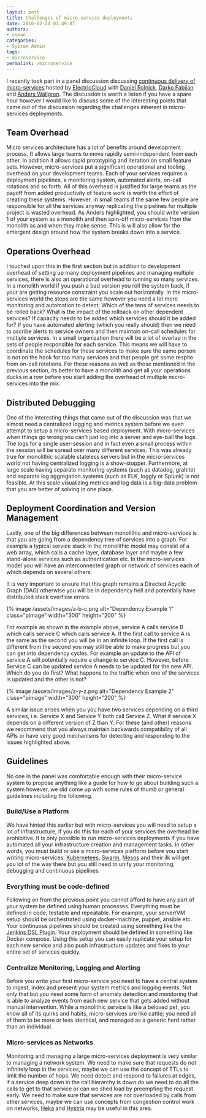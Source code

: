 ```yaml
---
layout: post
title: Challenges of micro-service deployments
date: 2016-02-24 01:49:07
authors:
- usman
categories:
- System Admin
tags:
- microservice
permalink: /microservice
---
```


I recently took part in a panel discussion discussing [continuous delivery of micro-services](http://electric-cloud.com/blog/2016/02/continuous-discussions-c9d9-podcast-episode-34-microservices-continuous-delivery/) hosted by [ElectricCloud](http://electric-cloud.com/) with [Daniel Rolnick](http://twitter.com/YodleTech), [Darko Fabijan](https://twitter.com/darkofabijan) and [Anders Wallgren](https://twitter.com/anders_wallgren). The discussion is worth a listen if you have a spare hour however I would like to discuss some of the interesting points that came out of the discussion regarding the challenges inherent in micro-services deployments.

## Team Overhead

Micro services architecture has a lot of benefits around  development process. It allows large teams to move rapidly semi-independent from each other. In addition it allows rapid prototyping and iteration on small feature sets. However, micro-services put a significant operational and tooling overhead on your development teams. Each of your services requires a deployment pipelines, a monitoring system, automated alerts, on-call rotations and so forth. All of this overhead is justified for large teams as the payoff from added productivity of feature work is worth the effort of creating these systems. However, in small teams if the same few people are responsible for all the services anyway replicating the pipelines for multiple project is wasted overhead. As Anders highlighted, you should write version 1 of your system as a monolith and then spin-off micro-services from the monolith as and when they make sense. This is will also allow for the emergent design around how the system breaks down into a service.


## Operations Overhead

I touched upon this in the first section but in addition to development overhead of setting up many deployment pipelines and managing multiple services, there is also an operational overhead to running so many services. In a monolith world if you push a bad version you roll the system back, if your are getting resource constraint you scale out horizontally. In the micro-services world the steps are the same however you need a lot more monitoring and automation to detect; Which of the tens of services needs to be rolled back? What is the impact of the rollback on other dependent services? If capacity needs to be added which services should it be added for? If you have automated alerting (which you really should) then we need to ascribe alerts to service owners and then maintain on-call schedules for multiple services. In a small organization there will be a lot of overlap in the sets of people responsible for each service. This means we will have to coordinate the schedules for these services to make sure the same person is not on the hook for too many services and that people get some respite from on-call rotations. For these reasons as well as those mentioned in the previous section, its better to have a monolith and get all your operations ducks in a row before you start adding the overhead of multiple micro-services into the mix.

## Distributed Debugging

One of the interesting things that came out of the discussion was that we almost need a centralized logging and metrics system before we even attempt to setup a micro-services based deployment. With micro-services when things go wrong you can't just log into a server and eye-ball the logs. The logs for a single user-session and in fact even a small process within the session will be spread over many different services. This was already true for monolithic scalable stateless servers but in the micro-services world not having centralized logging is a show-stopper. Furthermore, at large scale having separate monitoring systems (such as datadog, grahite) and separate log aggregation systems (such as ELK, loggly or Splunk) is not feasible. At this scale visualizing metrics and log data is a big-data problem that you are better of solving in one place.


## Deployment Coordination and Version Management

Lastly, one of the big differences between monolithic and micro-services is that you are going from a dependency tree of services into a graph. For example a typical service stack in the monolithic model may consist of a web array, which calls a cache layer, database layer and maybe a few stand-alone services such as authentication etc. In the micro-services model you will have an interconnected graph or network of services each of which depends on several others.

It is very important to ensure that this graph remains a Directed Acyclic Graph (DAG) otherwise you will be in dependency hell and potentially have distributed stack overflow errors.

{% image /assets/images/a-b-c.png alt="Dependency Example 1" class="pimage" width="300" height="200" %}

For example as shown in the example above, service A calls service B which calls service C which calls service A. If the first call to service A is the same as the second you will be in an infinite loop. If the first call is different from the second you may still be able to make progress but you can get into dependency cycles. For example an update to the API of service A will potentially require a change to service C. However, before Service C can be updated service A needs to be updated for the new API. Which do you do first? What happens to the traffic when one of the services is updated and the other is not?

{% image /assets/images/z-y-z.png alt="Dependency Example 2" class="pimage" width="300" height="200" %}

A similar issue arises when you you have two services depending on a third services, i.e. Service X and Service Y both call Service Z. What if service X depends on a different version of Z than Y. For these (and other) reasons we recommend that you always maintain backwards compatibility of all APIs or have very good mechanisms for detecting and responding to the issues highlighted above.

## Guidelines

No one in the panel was comfortable enough with their micro-service system to propose anything like a guide for how to go about building such a system however, we did come up with some rules of thumb or general guidelines including the following.

### Build/Use a Platform

We have hinted this earlier but with micro-services you will need to setup a lot of infrastructure, if you do this for each of your services the overhead be prohibitive. It is only possible to run micro-services deployments if you have automated all your infrastructure creation and management tasks. In other words, you must build or use a micro-services platform before you start writing micro-services. [Kubernetees](http://kubernetes.io/), [Swarm](https://docs.docker.com/swarm/), [Mesos](http://mesos.apache.org/) and their ilk will get you lot of the way there but you still need to unify your monitoring, debugging and continuous pipelines.

### Everything must be code-defined

Following on from the previous point you cannot afford to have any part of your system be defined using human processes. Everything must be defined in code, testable and repeatable. For example, your server/VM setup should be orchestrated using docker-machine, puppet, ansible etc. Your continuous pipelines should be created using something like the [Jenkins DSL Plugin](https://github.com/jenkinsci/job-dsl-plugin). Your deployment should be defined in something like Docker compose. Using this setup you can easily replicate your setup for each new service and also push infrastructure updates and fixes to your entire set of services quickly.

### Centralize Monitoring, Logging and Alerting

Before you write your first micro-service you need to have a central system to ingest, index and present your system metrics and logging events. Not only that but you need some form of anomaly detection and monitoring that is able to analyze events from each new service that gets added without manual intervention. While a monolithic service is like a beloved pet, you know all of its quirks and habits, micro-services are like cattle; you need all of them to be more or less identical, and managed as a generic herd rather than an individual.


### Micro-services as Networks

Monitoring and managing a large micro-services deployment is very similar to managing a network system. We need to make sure that requests do not infinitely loop in the services, maybe we can use the concept of TTLs to limit the number of hops. We need detect and respond to failures at edges, if a service deep down in the call hierarchy is down do we need to do all the calls to get to that service or can we shed load by preempting the request early. We need to make sure that services are not overloaded by calls from other services, maybe we can use concepts from congestion control work on networks, [Heka](https://github.com/mozilla-services/heka) and [Hystrix](https://github.com/Netflix/Hystrix) may be useful in this area.


